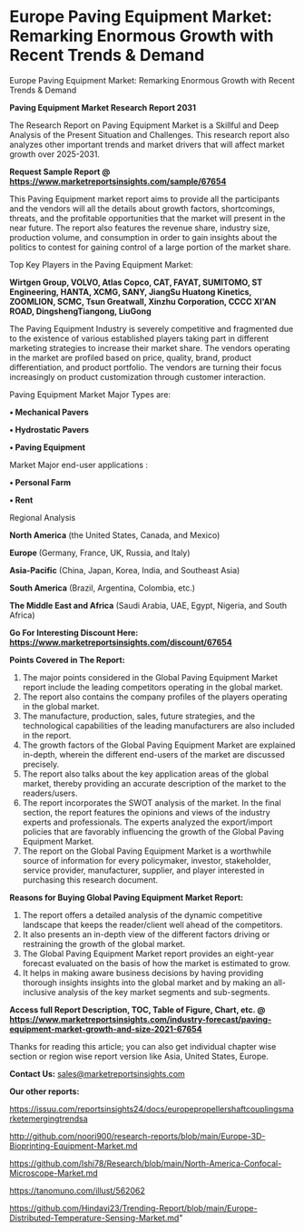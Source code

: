 # Europe Paving Equipment Market: Remarking Enormous Growth with Recent Trends & Demand
Europe Paving Equipment Market: Remarking Enormous Growth with Recent Trends & Demand

<strong>Paving Equipment Market Research Report 2031</strong>

The Research Report on Paving Equipment Market is a Skillful and Deep Analysis of the Present Situation and Challenges. This research report also analyzes other important trends and market drivers that will affect market growth over 2025-2031.

<strong>Request Sample Report @ <a href=https://www.marketreportsinsights.com/sample/67654>https://www.marketreportsinsights.com/sample/67654</a></strong>

This Paving Equipment market report aims to provide all the participants and the vendors will all the details about growth factors, shortcomings, threats, and the profitable opportunities that the market will present in the near future. The report also features the revenue share, industry size, production volume, and consumption in order to gain insights about the politics to contest for gaining control of a large portion of the market share.

Top Key Players in the Paving Equipment Market:

<strong>Wirtgen Group, VOLVO, Atlas Copco, CAT, FAYAT, SUMITOMO, ST Engineering, HANTA, XCMG, SANY, JiangSu Huatong Kinetics, ZOOMLION, SCMC, Tsun Greatwall, Xinzhu Corporation, CCCC XI&#39;AN ROAD, DingshengTiangong, LiuGong</strong>

The Paving Equipment Industry is severely competitive and fragmented due to the existence of various established players taking part in different marketing strategies to increase their market share. The vendors operating in the market are profiled based on price, quality, brand, product differentiation, and product portfolio. The vendors are turning their focus increasingly on product customization through customer interaction.

Paving Equipment Market Major Types are:

<strong>• Mechanical Pavers

• Hydrostatic Pavers

• Paving Equipment</strong>

Market Major end-user applications :

<strong>• Personal Farm

• Rent</strong>

Regional Analysis

</u><strong><b>North America</b></strong> (the United States, Canada, and Mexico)

<strong><b>Europe </b></strong>(Germany, France, UK, Russia, and Italy)

<strong><b>Asia-Pacific</b></strong> (China, Japan, Korea, India, and Southeast Asia)

<strong><b>South America</b></strong> (Brazil, Argentina, Colombia, etc.)

<strong><b>The Middle East and Africa</b></strong> (Saudi Arabia, UAE, Egypt, Nigeria, and South Africa)

<strong>Go For Interesting Discount Here: <a href=https://www.marketreportsinsights.com/discount/67654>https://www.marketreportsinsights.com/discount/67654</a></strong>

<strong>Points Covered in The Report:</strong>
<ol>
  <li>The major points considered in the Global Paving Equipment Market report include the leading competitors operating in the global market.</li>
  <li>The report also contains the company profiles of the players operating in the global market.</li>
  <li>The manufacture, production, sales, future strategies, and the technological capabilities of the leading manufacturers are also included in the report.</li>
  <li>The growth factors of the Global Paving Equipment Market are explained in-depth, wherein the different end-users of the market are discussed precisely.</li>
  <li>The report also talks about the key application areas of the global market, thereby providing an accurate description of the market to the readers/users.</li>
  <li>The report incorporates the SWOT analysis of the market. In the final section, the report features the opinions and views of the industry experts and professionals. The experts analyzed the export/import policies that are favorably influencing the growth of the Global Paving Equipment Market.</li>
  <li>The report on the Global Paving Equipment Market is a worthwhile source of information for every policymaker, investor, stakeholder, service provider, manufacturer, supplier, and player interested in purchasing this research document.</li>
</ol>
<strong>Reasons for Buying Global Paving Equipment Market Report:</strong>

<ol>
  <li>The report offers a detailed analysis of the dynamic competitive landscape that keeps the reader/client well ahead of the competitors.</li>
  <li>It also presents an in-depth view of the different factors driving or restraining the growth of the global market.</li>
  <li>The Global Paving Equipment Market report provides an eight-year forecast evaluated on the basis of how the market is estimated to grow.</li>
  <li>It helps in making aware business decisions by having providing thorough insights insights into the global market and by making an all-inclusive analysis of the key market segments and sub-segments.</li>
</ol>
<strong>Access full Report Description, TOC, Table of Figure, Chart, etc. @ <a href=https://www.marketreportsinsights.com/industry-forecast/paving-equipment-market-growth-and-size-2021-67654>https://www.marketreportsinsights.com/industry-forecast/paving-equipment-market-growth-and-size-2021-67654</a></strong>


Thanks for reading this article; you can also get individual chapter wise section or region wise report version like Asia, United States, Europe.

<strong>Contact Us:</strong>
sales@marketreportsinsights.com

<strong>Our other reports:</strong>

<a href=https://issuu.com/reportsinsights24/docs/europepropellershaftcouplingsmarketemergingtrendsa>https://issuu.com/reportsinsights24/docs/europepropellershaftcouplingsmarketemergingtrendsa</a>

<a href=http://github.com/noori900/research-reports/blob/main/Europe-3D-Bioprinting-Equipment-Market.md>http://github.com/noori900/research-reports/blob/main/Europe-3D-Bioprinting-Equipment-Market.md</a>

<a href=https://github.com/Ishi78/Research/blob/main/North-America-Confocal-Microscope-Market.md>https://github.com/Ishi78/Research/blob/main/North-America-Confocal-Microscope-Market.md</a>

<a href=https://tanomuno.com/illust/562062>https://tanomuno.com/illust/562062</a>

<a href=https://github.com/Hindavi23/Trending-Report/blob/main/Europe-Distributed-Temperature-Sensing-Market.md>https://github.com/Hindavi23/Trending-Report/blob/main/Europe-Distributed-Temperature-Sensing-Market.md</a>"
